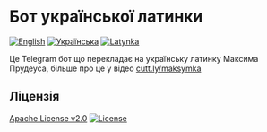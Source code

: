 # Бот української латинки

[![English](https://img.shields.io/badge/%F0%9F%93%84-English-blue)](readme.md)
[![Українська](https://img.shields.io/badge/%F0%9F%93%84-%D0%A3%D0%BA%D1%80%D0%B0%D1%97%D0%BD%D1%81%D1%8C%D0%BA%D0%BE%D1%8E-blue)](readme.uk.md)
[![Latynka](https://img.shields.io/badge/%F0%9F%93%84-Latynka-blue)](readme.uk@latynka.md)

Це Telegram бот що перекладає на українську латинку Максима Прудеуса, більше про це у відео [cutt.ly/maksymka][maksymka]

## Ліцензія

[Apache License v2.0](LICENSE)
[![License](https://img.shields.io/badge/license-Apache%202.0-blue.svg?style=flat)](http://www.apache.org/licenses/LICENSE-2.0.html)

[maksymka]: https://cutt.ly/maksymka "Українська латинка: усі \"за\" та \"проти\" | Кирилиця чи латиниця | Абетка та розкладка клавіатури"
